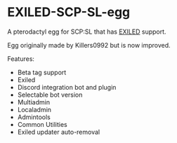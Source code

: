 # EXILED-SCP-SL-egg

A pterodactyl egg for SCP:SL that has [EXILED](https://github.com/Exiled-Team/EXILED) support.

Egg originally made by Killers0992 but is now improved.

Features:

- Beta tag support
- Exiled
- Discord integration bot and plugin
- Selectable bot version
- Multiadmin 
- Localadmin 
- Admintools 
- Common Utilities
- Exiled updater auto-removal
